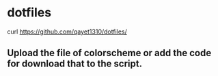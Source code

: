 # dotfiles

curl https://github.com/qayet1310/dotfiles/


## Upload the file of colorscheme or add the code for download that to the script.
